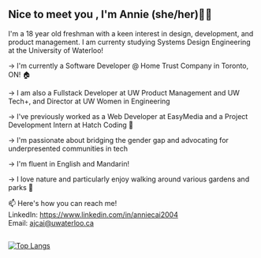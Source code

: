 ## Nice to meet you , I'm Annie (she/her)👋🏻

I'm a 18 year old freshman with a keen interest in design, development, and product management. I am currenty studying Systems Design Engineering at the University of Waterloo!

   → I'm currently a Software Developer @ Home Trust Company in Toronto, ON! 🏠
   
   
   → I am also a Fullstack Developer at UW Product Management and UW Tech+, and Director at UW Women in Engineering  
   
   
   → I've previously worked as a Web Developer at EasyMedia and a Project Development Intern at Hatch Coding 🐣         
   
   
   → I'm passionate about bridging the gender gap and advocating for underpresented communities in tech         
   
   
   → I'm fluent in English and Mandarin!                                                                                                                                                            
   
   → I love nature and particularly enjoy walking around various gardens and parks 🌼


📫 Here's how you can reach me!                                                                                                                                            
LinkedIn: https://www.linkedin.com/in/anniecai2004                                                                                                                         
Email: ajcai@uwaterloo.ca

##
                                                                                                                                                                         
[![Top Langs](https://github-readme-stats.vercel.app/api/top-langs/?username=aanxniee&layout=compact&theme=swift&show_icons=true)](https://github.com/aanxniee/github-readme-stats)


